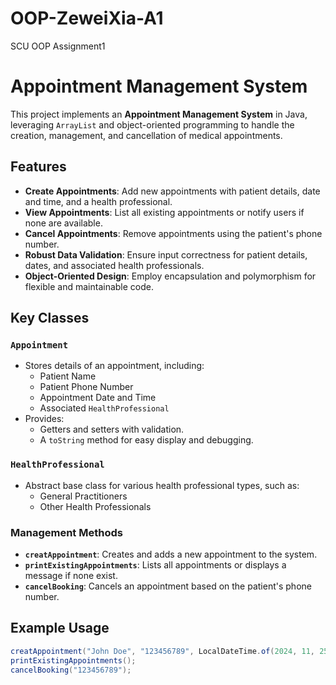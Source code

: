 # OOP-ZeweiXia-A1
 SCU OOP Assignment1
# Appointment Management System

This project implements an **Appointment Management System** in Java, leveraging `ArrayList` and object-oriented programming to handle the creation, management, and cancellation of medical appointments.

## Features

- **Create Appointments**: Add new appointments with patient details, date and time, and a health professional.
- **View Appointments**: List all existing appointments or notify users if none are available.
- **Cancel Appointments**: Remove appointments using the patient's phone number.
- **Robust Data Validation**: Ensure input correctness for patient details, dates, and associated health professionals.
- **Object-Oriented Design**: Employ encapsulation and polymorphism for flexible and maintainable code.

## Key Classes

### `Appointment`

- Stores details of an appointment, including:
  - Patient Name
  - Patient Phone Number
  - Appointment Date and Time
  - Associated `HealthProfessional`
- Provides:
  - Getters and setters with validation.
  - A `toString` method for easy display and debugging.

### `HealthProfessional`

- Abstract base class for various health professional types, such as:
  - General Practitioners
  - Other Health Professionals

### Management Methods

- **`creatAppointment`**: Creates and adds a new appointment to the system.
- **`printExistingAppointments`**: Lists all appointments or displays a message if none exist.
- **`cancelBooking`**: Cancels an appointment based on the patient's phone number.

## Example Usage

```java
creatAppointment("John Doe", "123456789", LocalDateTime.of(2024, 11, 25, 15, 0), new GeneralPractitioner());
printExistingAppointments();
cancelBooking("123456789");
